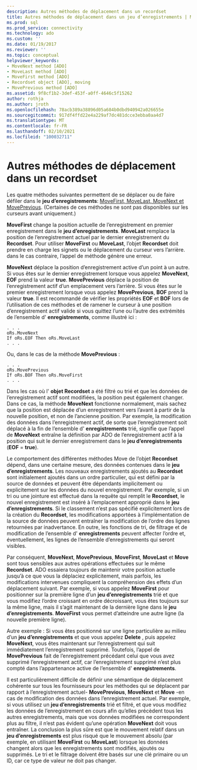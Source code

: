 ```yaml
---
description: Autres méthodes de déplacement dans un recordset
title: Autres méthodes de déplacement dans un jeu d’enregistrements | Microsoft Docs
ms.prod: sql
ms.prod_service: connectivity
ms.technology: ado
ms.custom: ''
ms.date: 01/19/2017
ms.reviewer: ''
ms.topic: conceptual
helpviewer_keywords:
- MoveNext method [ADO]
- MoveLast method [ADO]
- MoveFirst method [ADO]
- Recordset object [ADO], moving
- MovePrevious method [ADO]
ms.assetid: 9f8cf1b2-3def-453f-a0ff-4646c5f15262
author: rothja
ms.author: jroth
ms.openlocfilehash: 78acb389a38896d05a684b0dbd940942a026655e
ms.sourcegitcommit: 917df4ffd22e4a229af7dc481dcce3ebba0aa4d7
ms.translationtype: MT
ms.contentlocale: fr-FR
ms.lasthandoff: 02/10/2021
ms.locfileid: "100032711"
---
```

# <a name="more-ways-to-move-in-a-recordset"></a>Autres méthodes de déplacement dans un recordset
Les quatre méthodes suivantes permettent de se déplacer ou de faire défiler dans le **jeu d’enregistrements**: [MoveFirst, MoveLast, MoveNext et MovePrevious](../../reference/ado-api/movefirst-movelast-movenext-and-moveprevious-methods-ado.md). (Certaines de ces méthodes ne sont pas disponibles sur les curseurs avant uniquement.)  
  
 **MoveFirst** change la position actuelle de l’enregistrement en premier enregistrement dans le **jeu d’enregistrements**. **MoveLast** remplace la position de l’enregistrement actuel par le dernier enregistrement du **Recordset**. Pour utiliser **MoveFirst** ou **MoveLast**, l’objet **Recordset** doit prendre en charge les signets ou le déplacement du curseur vers l’arrière. dans le cas contraire, l’appel de méthode génère une erreur.  
  
 **MoveNext** déplace la position d’enregistrement active d’un point à un autre. Si vous êtes sur le dernier enregistrement lorsque vous appelez **MoveNext**, **EOF** prend la valeur **true**. **MovePrevious** déplace la position de l’enregistrement actif d’un emplacement vers l’arrière. Si vous êtes sur le premier enregistrement lorsque vous appelez **MovePrevious**, **BOF** prend la valeur **true**. Il est recommandé de vérifier les propriétés **EOF** et **BOF** lors de l’utilisation de ces méthodes et de ramener le curseur à une position d’enregistrement actif valide si vous quittez l’une ou l’autre des extrémités de l’ensemble d' **enregistrements**, comme illustré ici :  
  
```  
. . .  
oRs.MoveNext  
If oRs.EOF Then oRs.MoveLast  
. . .   
```  
  
 Ou, dans le cas de la méthode **MovePrevious** :  
  
```  
. . .   
oRs.MovePrevious  
If oRs.BOF Then oRs.MoveFirst  
. . .  
```  
  
 Dans les cas où l' **objet Recordset** a été filtré ou trié et que les données de l’enregistrement actif sont modifiées, la position peut également changer. Dans ce cas, la méthode **MoveNext** fonctionne normalement, mais sachez que la position est déplacée d’un enregistrement vers l’avant à partir de la nouvelle position, et non de l’ancienne position. Par exemple, la modification des données dans l’enregistrement actif, de sorte que l’enregistrement soit déplacé à la fin de l’ensemble d' **enregistrements** trié, signifie que l’appel de **MoveNext** entraîne la définition par ADO de l’enregistrement actif à la position qui suit le dernier enregistrement dans le **jeu d’enregistrements** (**EOF**  =  **true**).  
  
 Le comportement des différentes méthodes Move de l’objet **Recordset** dépend, dans une certaine mesure, des données contenues dans le **jeu d’enregistrements**. Les nouveaux enregistrements ajoutés au **Recordset** sont initialement ajoutés dans un ordre particulier, qui est défini par la source de données et peuvent être dépendants implicitement ou explicitement sur les données du nouvel enregistrement. Par exemple, si un tri ou une jointure est effectué dans la requête qui remplit le **Recordset**, le nouvel enregistrement est inséré à l’emplacement approprié dans le **jeu d’enregistrements**. Si le classement n’est pas spécifié explicitement lors de la création du **Recordset**, les modifications apportées à l’implémentation de la source de données peuvent entraîner la modification de l’ordre des lignes retournées par inadvertance. En outre, les fonctions de tri, de filtrage et de modification de l’ensemble d' **enregistrements** peuvent affecter l’ordre et, éventuellement, les lignes de l’ensemble d’enregistrements qui seront visibles.  
  
 Par conséquent, **MoveNext**, **MovePrevious**, **MoveFirst**, **MoveLast** et **Move** sont tous sensibles aux autres opérations effectuées sur le même **Recordset**. ADO essaiera toujours de maintenir votre position actuelle jusqu’à ce que vous la déplaciez explicitement, mais parfois, les modifications intervenues compliquent la compréhension des effets d’un déplacement suivant. Par exemple, si vous appelez **MoveFirst** pour positionner sur la première ligne d’un **jeu d’enregistrements** trié et que vous modifiez l’ordre croissant en ordre décroissant, vous êtes toujours sur la même ligne, mais il s’agit maintenant de la dernière ligne dans le **jeu d’enregistrements**. **MoveFirst** vous permet d’atteindre une autre ligne (la nouvelle première ligne).  
  
 Autre exemple : Si vous êtes positionné sur une ligne particulière au milieu d’un **jeu d’enregistrements** et que vous appelez **Delete** , puis appelez **MoveNext**, vous êtes maintenant sur l’enregistrement qui suit immédiatement l’enregistrement supprimé. Toutefois, l’appel de **MovePrevious** fait de l’enregistrement précédant celui que vous avez supprimé l’enregistrement actif, car l’enregistrement supprimé n’est plus compté dans l’appartenance active de l’ensemble d' **enregistrements**.  
  
 Il est particulièrement difficile de définir une sémantique de déplacement cohérente sur tous les fournisseurs pour les méthodes qui se déplacent par rapport à l’enregistrement actuel- **MovePrevious**, **MoveNext** et **Move** -en cas de modification des données dans l’enregistrement actuel. Par exemple, si vous utilisez un **jeu d’enregistrements** trié et filtré, et que vous modifiez les données de l’enregistrement en cours afin qu’elles précèdent tous les autres enregistrements, mais que vos données modifiées ne correspondent plus au filtre, il n’est pas évident qu’une opération **MoveNext** doit vous entraîner. La conclusion la plus sûre est que le mouvement relatif dans un **jeu d’enregistrements** est plus risqué que le mouvement absolu (par exemple, en utilisant **MoveFirst** ou **MoveLast**) lorsque les données changent alors que les enregistrements sont modifiés, ajoutés ou supprimés. Le tri et le filtrage doivent être basés sur une clé primaire ou un ID, car ce type de valeur ne doit pas changer.
